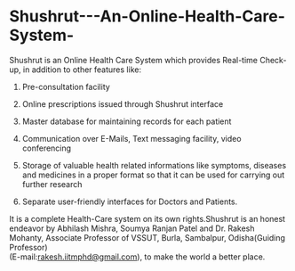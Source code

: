 # Shushrut---An-Online-Health-Care-System-
Shushrut is an Online Health Care System which provides Real-time Check-up, in addition to other features like:

1. Pre-consultation facility 

2. Online prescriptions issued through Shushrut interface                                                         

3. Master database for maintaining records for each patient 

4. Communication over E-Mails, Text messaging facility, video conferencing 

5. Storage of valuable health related informations like symptoms, diseases and medicines in a proper format so that it can be used for carrying out further research  

6. Separate user-friendly interfaces for Doctors and Patients.  

It is a complete Health-Care system on its own rights.Shushrut is an honest endeavor by Abhilash Mishra, Soumya Ranjan Patel and Dr. Rakesh Mohanty, Associate Professor of VSSUT, Burla, Sambalpur, Odisha(Guiding Professor)   
(E-mail:rakesh.iitmphd@gmail.com), to make the world a better place.
 

